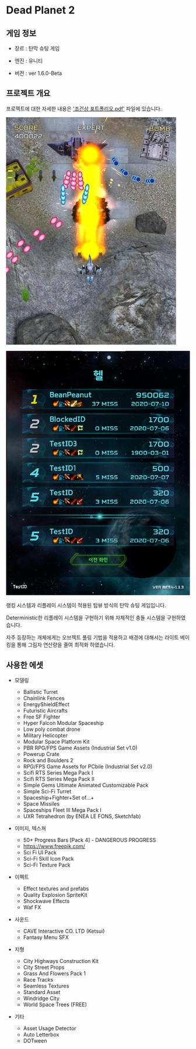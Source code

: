 # Dead Planet 2

## 게임 정보

* 장르 : 탄막 슈팅 게임

* 엔진 : 유니티

* 버전 : ver 1.6.0-Beta


## 프로젝트 개요

프로젝트에 대한 자세한 내용은 ['조건상 포트폴리오.pdf'](https://github.com/jeffjks/UnityShootingGame/blob/master/%EC%A1%B0%EA%B1%B4%EC%83%81%20%ED%8F%AC%ED%8A%B8%ED%8F%B4%EB%A6%AC%EC%98%A4.pdf) 파일에 있습니다.


![ex_screenshot](./img/complete_01.png)

![ex_screenshot](./img/complete_02.png)

랭킹 시스템과 리플레이 시스템이 적용된 탑뷰 방식의 탄막 슈팅 게임입니다.

Deterministic한 리플레이 시스템을 구현하기 위해 자체적인 충돌 시스템을 구현하였습니다.

자주 등장하는 개체에게는 오브젝트 풀링 기법을 적용하고 배경에 대해서는 라이트 베이킹을 통해 그림자 연산량을 줄여 최적화 하였습니다.



## 사용한 에셋

* 모델링
   * Ballistic Turret
   * Chainlink Fences
   * EnergyShieldEffect
   * Futuristic Aircrafts
   * Free SF Fighter
   * Hyper Falcon Modular Spaceship
   * Low poly combat drone
   * Military Helicopter
   * Modular Space Platform Kit
   * PBR RPG/FPS Game Assets (Industrial Set v1.0)
   * Powerup Crate
   * Rock and Boulders 2
   * RPG/FPS Game Assets for PCbile (Industrial Set v2.0)
   * Scifi RTS Series Mega Pack I
   * Scifi RTS Series Mega Pack II
   * Simple Gems Ultimate Animated Customizable Pack
   * Simple Sci-Fi Turret
   * Spaceship+Fighter+Set of...+
   * Space Missiles
   * Spaceships Fleet III Mega Pack I
   * UXR Tetrahedron (by ENEA LE FONS, Sketchfab)

* 이미지, 텍스쳐
   * 50+ Progress Bars [Pack 4] - DANGEROUS PROGRESS
   * https://www.freepik.com/
   * Sci Fi UI Pack
   * Sci-Fi Skill Icon Pack
   * Sci-Fi Texture Pack

* 이펙트
   * Effect textures and prefabs
   * Quality Explosion SpriteKit
   * Shockwave Effects
   * Waf FX

* 사운드
   * CAVE Interactive CO. LTD (Ketsui)
   * Fantasy Menu SFX

* 지형
   * City Highways Construction Kit
   * City Street Props
   * Grass And Flowers Pack 1
   * Race Tracks
   * Seamless Textures
   * Standard Asset
   * Windridge City
   * World Space Trees (FREE)

* 기타
   * Asset Usage Detector
   * Auto Letterbox
   * DOTween

